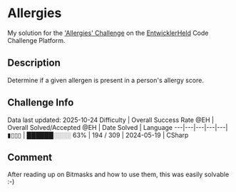 # Allergies

My solution for the ['Allergies' Challenge](https://platform.entwicklerheld.de/challenge/allergies?technology=CSharp) on the [EntwicklerHeld](https://platform.entwicklerheld.de/) Code Challenge Platform.

## Description
Determine if a given allergen is present in a person's allergy score.

## Challenge Info
Data last updated: 2025-10-24
Difficulty | Overall Success Rate @EH | Overall Solved/Accepted @EH | Date Solved | Language
---|---|---|---|---|
▮▯▯▯ | ██████░░░░ 63% | 194 / 309 | 2024-05-19 | CSharp

## Comment
After reading up on Bitmasks and how to use them, this was easily solvable :-)